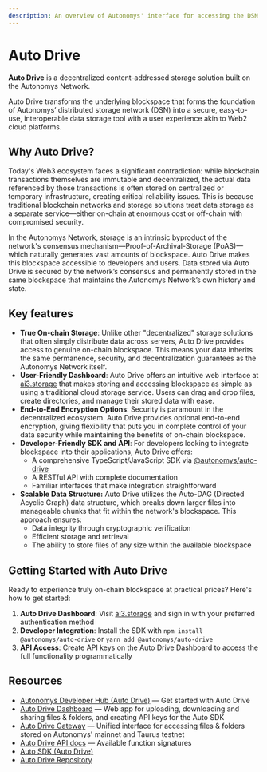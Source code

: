 ```yaml
---
description: An overview of Autonomys' interface for accessing the DSN
---
```


# Auto Drive

**Auto Drive** is a decentralized content-addressed storage solution built on the Autonomys Network.

Auto Drive transforms the underlying blockspace that forms the foundation of Autonomys’ distributed storage network (DSN) into a secure, easy-to-use, interoperable data storage tool with a user experience akin to Web2 cloud platforms.

## **Why Auto Drive?**

Today's Web3 ecosystem faces a significant contradiction: while blockchain transactions themselves are immutable and decentralized, the actual data referenced by those transactions is often stored on centralized or temporary infrastructure, creating critical reliability issues. This is because traditional blockchain networks and storage solutions treat data storage as a separate service—either on-chain at enormous cost or off-chain with compromised security.

In the Autonomys Network, storage is an intrinsic byproduct of the network's consensus mechanism—Proof-of-Archival-Storage (PoAS)—which naturally generates vast amounts of blockspace. Auto Drive makes this blockspace accessible to developers and users. Data stored via Auto Drive is secured by the network’s consensus and permanently stored in the same blockspace that maintains the Autonomys Network’s own history and state.

## Key features

* **True On-chain Storage**: Unlike other "decentralized" storage solutions that often simply distribute data across servers, Auto Drive provides access to genuine on-chain blockspace. This means your data inherits the same permanence, security, and decentralization guarantees as the Autonomys Network itself.
* **User-Friendly Dashboard**: Auto Drive offers an intuitive web interface at [ai3.storage](https://ai3.storage/) that makes storing and accessing blockspace as simple as using a traditional cloud storage service. Users can drag and drop files, create directories, and manage their stored data with ease.
* **End-to-End Encryption Options**: Security is paramount in the decentralized ecosystem. Auto Drive provides optional end-to-end encryption, giving flexibility that puts you in complete control of your data security while maintaining the benefits of on-chain blockspace.
* **Developer-Friendly SDK and API**: For developers looking to integrate blockspace into their applications, Auto Drive offers:
  * A comprehensive TypeScript/JavaScript SDK via [@autonomys/auto-drive](https://github.com/autonomys/auto-sdk/tree/main/packages/auto-drive)
  * A RESTful API with complete documentation
  * Familiar interfaces that make integration straightforward
* **Scalable Data Structure:** Auto Drive utilizes the Auto-DAG (Directed Acyclic Graph) data structure, which breaks down larger files into manageable chunks that fit within the network's blockspace. This approach ensures:
  * Data integrity through cryptographic verification
  * Efficient storage and retrieval
  * The ability to store files of any size within the available blockspace

## **Getting Started with Auto Drive**

Ready to experience truly on-chain blockspace at practical prices? Here's how to get started:

1. **Auto Drive Dashboard**: Visit [ai3.storage](https://ai3.storage/) and sign in with your preferred authentication method
2. **Developer Integration**: Install the SDK with `npm install @autonomys/auto-drive` or `yarn add @autonomys/auto-drive`
3. **API Access**: Create API keys on the Auto Drive Dashboard to access the full functionality programmatically

## Resources

* [Autonomys Developer Hub (Auto Drive)](http://develop.autonomys.xyz/sdk/auto-drive) — Get started with Auto Drive
* [Auto Drive Dashboard](https://ai3.storage/) — Web app for uploading, downloading and sharing files & folders, and creating API keys for the Auto SDK
* [Auto Drive Gateway](https://gateway.autonomys.xyz/) — Unified interface for accessing files & folders stored on Autonomys' mainnet and Taurus testnet
* [Auto Drive API docs](https://mainnet.auto-drive.autonomys.xyz/api/docs) — Available function signatures
* [Auto SDK (Auto Drive)](https://github.com/autonomys/auto-sdk/tree/main/packages/auto-drive)
* [Auto Drive Repository](https://github.com/autonomys/auto-drive)
